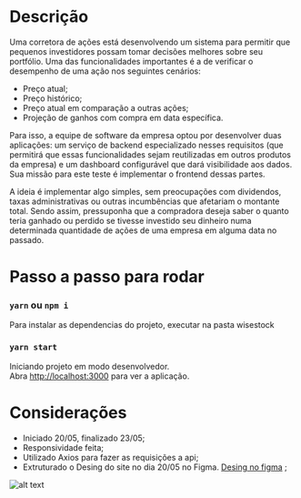 # Descrição

Uma corretora de ações está desenvolvendo um sistema para permitir que pequenos investidores possam tomar decisões melhores sobre seu portfólio. Uma das funcionalidades importantes é a de verificar o desempenho de uma ação nos seguintes cenários:

   - Preço atual;
   - Preço histórico;
   - Preço atual em comparação a outras ações;
   - Projeção de ganhos com compra em data específica.

Para isso, a equipe de software da empresa optou por desenvolver duas aplicações: um serviço de backend especializado nesses requisitos (que permitirá que essas funcionalidades sejam reutilizadas em outros produtos da empresa) e um dashboard configurável que dará visibilidade aos dados. Sua missão para este teste é implementar o frontend dessas partes.

A ideia é implementar algo simples, sem preocupações com dividendos, taxas administrativas ou outras incumbências que afetariam o montante total. Sendo assim, pressuponha que a compradora deseja saber o quanto teria ganhado ou perdido se tivesse investido seu dinheiro numa determinada quantidade de ações de uma empresa em alguma data no passado.

# Passo a passo para rodar
### `yarn` ou `npm i`

  Para instalar as dependencias do projeto, executar na pasta wisestock

   ### `yarn start`

   Iniciando projeto em modo desenvolvedor.\
   Abra [http://localhost:3000](http://localhost:3000) para ver a aplicação.


# Considerações
- Iniciado 20/05, finalizado 23/05;
- Responsividade feita;
- Utilizado Axios para fazer as requisições a api;
- Extruturado o Desing do site no dia 20/05 no Figma. [Desing no figma](https://www.figma.com/file/Sid5oJxP8WmPlQC4qX6bta/Projeto-Wise-A%C3%A7%C3%B5es?node-id=0%3A1) ;


![alt text](https://drive.google.com/file/d/1dOB6UQB_pCM5joUX9n1QU-SzwsrZU-a2/view)
